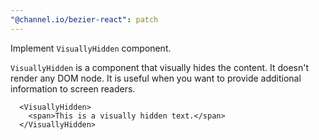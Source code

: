 ```yaml
---
"@channel.io/bezier-react": patch
---
```


Implement `VisuallyHidden` component.

`VisuallyHidden` is a component that visually hides the content. It doesn't render any DOM node. It is useful when you want to provide additional information to screen readers.

```tsx
  <VisuallyHidden>
    <span>This is a visually hidden text.</span>
  </VisuallyHidden>
```
